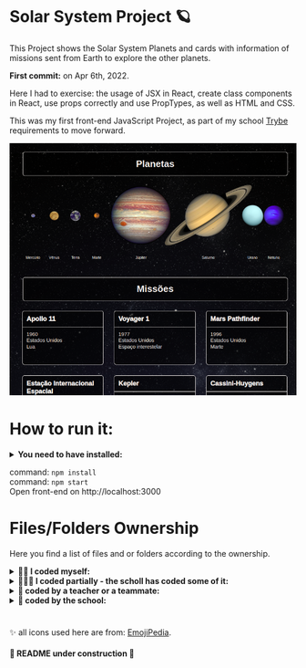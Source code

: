 # Solar System Project 🪐

This Project shows the Solar System Planets and cards with information of missions sent from Earth to explore the other planets.

<strong>First commit:</strong> on Apr 6th, 2022.

Here I had to exercise: the usage of JSX in React, create class components in React, use props correctly and use PropTypes, as well as HTML and CSS.

This was my first front-end JavaScript Project, as part of my school [Trybe](https://www.betrybe.com/) requirements to move forward.

![Project Image](assets/Project-image.png)


# How to run it:

<details>
 <summary><strong> You need to have installed:</strong></summary><br />
 - An Internet Browser <br />

</details>
 

command: `npm install` <br />
command: `npm start` <br />
Open front-end on http://localhost:3000 <br />


# Files/Folders Ownership

Here you find a list of files and or folders according to the ownership.

<details>
 <summary><strong>🙋‍♀️ I coded myself:</strong></summary><br />
   
  ```markdown  
    src/
    App.js
    App.css
    components/

  README.md
  ```
 
 </details>


<details>
 <summary><strong>🧑‍🤝‍🧑 I coded partially - the scholl has coded some of it:</strong></summary><br />
 
 ```markdown   
  src/
    components/
      css/
        PlanetCard.css -> help of same project coded by my teammate Talita Afonso
 ```
 
 </details>


<details>
 <summary><strong>🧛 coded by a teacher or a teammate:</strong></summary><br />
   
 ```markdown  
  none.

  ```
 
 </details>

<details>
 <summary><strong>🏫 coded by the school:</strong></summary><br />
   
  ```markdown  
   all others not mentioned before.
  ```
 
 </details>
 
 #

✨ all icons used here are from:  [EmojiPedia](https://emojipedia.org/). 

#### 🚧 README under construction 🚧
